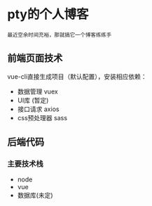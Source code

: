 # pty的个人博客
```
最近空余时间充裕，那就搞它一个博客练练手
```

## 前端页面技术

vue-cli直接生成项目（默认配置），安装相应依赖：
- 数据管理    vuex
- UI库  (暂定)
- 接口请求    axios
- css预处理器 sass

## 后端代码
### 主要技术栈
- node
- vue
- 数据库(未定)